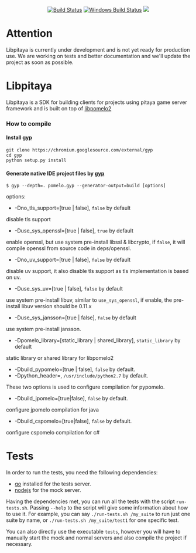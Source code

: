 <p align="center">
  <a href="https://travis-ci.com/topfreegames/libpitaya"><img src="https://travis-ci.com/libpitaya.svg?branch=master" alt="Build Status"></img></a>
  <a href="https://ci.appveyor.com/project/golang/dep"><img src="https://ci.appveyor.com/api/projects/status/326391ofs0q26s0d/branch/master?svg=true&passingText=Windows" alt="Windows Build Status"></a>
  <a href="https://goreportcard.com/report/github.com/golang/dep"><img src="https://goreportcard.com/badge/github.com/golang/dep" /></a>
</p>

Attention
=========

Libpitaya is currently under development and is not yet ready for production use. We are working on tests and better documentation and we'll update the project as soon as possible.

Libpitaya
=========

Libpitaya is a SDK for building clients for projects using pitaya game server framework and is built on top of [libpomelo2](https://github.com/NetEase/libpomelo2)

### How to compile 

#### Install [gyp](https://gyp.gsrc.io/)
```
git clone https://chromium.googlesource.com/external/gyp
cd gyp
python setup.py install

```
#### Generate native IDE project files by [gyp](https://gyp.gsrc.io/)

    $ gyp --depth=. pomelo.gyp --generator-output=build [options]

options:


- -Dno_tls_support=[true | false], `false` by default

disable tls support

- -Duse_sys_openssl=[true | false], `true` by default

enable openssl, but use system pre-install libssl & libcrypto, if `false`, it will compile openssl from source code in deps/openssl.

- -Dno_uv_support=[true | false], `false` by default

disable uv support, it also disable tls support as tls implementation is based on uv.

- -Duse_sys_uv=[true | false], `false` by default

use system pre-install libuv, similar to `use_sys_openssl`, if enable, the pre-install libuv version should be 0.11.x

- -Duse_sys_jansson=[true | false], `false` by default

use system pre-install jansson.

- -Dpomelo_library=[static_library | shared_library], `static_library` by default

static library or shared library for libpomelo2

- -Dbuild_pypomelo=[true | false], `false` by default.
- -Dpython_header=<include path>, `/usr/include/python2.7` by default.

These two options is used to configure compilation for pypomelo.

- -Dbuild_jpomelo=[true|false], `false` by default.

configure jpomelo compilation for java

- -Dbuild_cspomelo=[true|false], `false` by default.

configure cspomelo compilation for c#

Tests
=====

In order to run the tests, you need the following dependencies:
- [go](https://golang.org) installed for the tests server.
- [nodejs](https://nodejs.org) for the mock server.

Having the dependencies met, you can run all the tests with the script `run-tests.sh`. Passing
`--help` to the script will give some information about how to use it. For example, you can say
`./run-tests.sh /my_suite` to run just one suite by name, or `./run-tests.sh /my_suite/test1` for
one specific test.

You can also directly use the executable `tests`, however you will have to manually start the mock and normal
servers and also compile the project if necessary.

